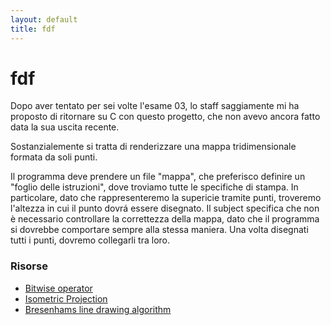 ```yaml
---
layout: default
title: fdf
---
```


# fdf
Dopo aver tentato per sei volte l'esame 03, lo staff saggiamente mi ha proposto di ritornare su C con questo progetto, che non avevo ancora fatto data la sua uscita recente.

Sostanzialemente si tratta di renderizzare una mappa tridimensionale formata da soli punti.

Il programma deve prendere un file "mappa", che preferisco definire un "foglio delle istruzioni", dove troviamo tutte le specifiche di stampa.
In particolare, dato che rappresenteremo la supericie tramite punti, troveremo l'altezza in cui il punto dovrá essere disegnato.
Il subject specifica che non è necessario controllare la correttezza della mappa, dato che il programma si dovrebbe comportare sempre alla stessa maniera.
Una volta disegnati tutti i punti, dovremo collegarli tra loro.

### Risorse
- [Bitwise operator](https://www.programiz.com/c-programming/bitwise-operators)
- [Isometric Projection](https://medium.com/gravitdesigner/designers-guide-to-isometric-projection-6bfd66934fc7)
- [Bresenhams line drawing algorithm](https://medium.com/geekculture/bresenhams-line-drawing-algorithm-2e0e953901b3)
